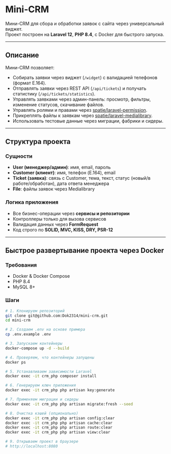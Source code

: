 # Mini-CRM

Мини-CRM для сбора и обработки заявок с сайта через универсальный виджет.  
Проект построен на **Laravel 12**, **PHP 8.4**, с Docker для быстрого запуска.

---

## Описание

Мини-CRM позволяет:

- Собирать заявки через виджет (`/widget`) с валидацией телефонов (формат E.164).
- Отправлять заявки через REST API (`/api/tickets`) и получать статистику (`/api/tickets/statistics`).
- Управлять заявками через админ-панель: просмотр, фильтры, изменение статусов, скачивание файлов.
- Управлять ролями и правами через [spatie/laravel-permission](https://spatie.be/docs/laravel-permission/v5/introduction).
- Прикреплять файлы к заявкам через [spatie/laravel-medialibrary](https://spatie.be/docs/laravel-medialibrary/v10/introduction).
- Использовать тестовые данные через миграции, фабрики и сидеры.

---

## Структура проекта

### Сущности

- **User (менеджер/админ)**: имя, email, пароль  
- **Customer (клиент)**: имя, телефон (E.164), email  
- **Ticket (заявка)**: связь с Customer, тема, текст, статус (новый/в работе/обработан), дата ответа менеджера  
- **File**: файлы заявок через Medialibrary  

### Логика приложения

- Все бизнес-операции через **сервисы и репозитории**  
- Контроллеры только для вызова сервисов  
- Валидация данных через **FormRequest**  
- Код строго по **SOLID, MVC, KISS, DRY, PSR-12**  

---

## Быстрое развертывание проекта через Docker

### Требования

- Docker & Docker Compose  
- PHP 8.4  
- MySQL 8+  

### Шаги

```bash
# 1. Клонируем репозиторий
git clone git@github.com:Dok2314/mini-crm.git
cd mini-crm

# 2. Создаем .env на основе примера
cp .env.example .env

# 3. Запускаем контейнеры
docker-compose up -d --build

# 4. Проверяем, что контейнеры запущены
docker ps

# 5. Устанавливаем зависимости Laravel
docker exec -it crm_php composer install

# 6. Генерируем ключ приложения
docker exec -it crm_php php artisan key:generate

# 7. Применяем миграции и сидеры
docker exec -it crm_php php artisan migrate:fresh --seed

# 8. Очистка кэшей (опционально)
docker exec -it crm_php php artisan config:clear
docker exec -it crm_php php artisan cache:clear
docker exec -it crm_php php artisan route:clear
docker exec -it crm_php php artisan view:clear

# 9. Открываем проект в браузере
# http://localhost:8080

